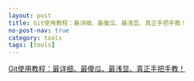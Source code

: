 ```yaml
---
layout: post
title: Git使用教程：最详细、最傻瓜、最浅显、真正手把手教！
no-post-nav: true
category: tools
tags: [tools]
---
```



[Git使用教程：最详细、最傻瓜、最浅显、真正手把手教！](https://mp.weixin.qq.com/s?__biz=MzI4OTA3NDQ0Nw==&mid=2455545866&idx=1&sn=3947574636abe86044bd1bfc1069d207&chksm=fb9cb46acceb3d7ce7c757d43a3c13a134f5f7e07ecb1136ab40ee36d58a94c2d3f46ce4c34a&mpshare=1&scene=1&srcid=0128o5vgkYyrILAvd6nocJ7n#rd)